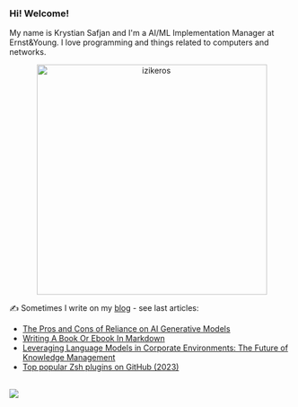 ### Hi! Welcome!

<!-- INTRO -->
<p>My name is Krystian Safjan and I'm a AI/ML Implementation Manager at Ernst&Young. I love programming and things related to computers and networks.</p>

<!-- TECHNOLOGIES AND STATS -->
<center>
<!-- <p><img align="left" src="https://github-readme-stats.vercel.app/api/top-langs?username=izikeros&show_icons=true&locale=en&layout=compact" alt="izikeros" /></p> -->

<p>&nbsp;<img align="center" src="https://github-readme-stats.vercel.app/api?username=izikeros&count_private=true&show_icons=true" alt="izikeros" width="410" /></p>
</center>

<!-- MY WRITINGS -->
✍️ Sometimes I write on my [blog](http://safjan.com) - see last articles:
<!-- BLOG-POST-LIST:START -->
- [The Pros and Cons of Reliance on AI Generative Models](https://www.safjan.com/pros-and-cons-of-reliance-on-ai-generating-models/)
- [Writing A Book Or Ebook In Markdown](https://www.safjan.com/writing-a-book-or-ebook-in-markdown/)
- [Leveraging Language Models in Corporate Environments: The Future of Knowledge Management](https://www.safjan.com/language-models-for-knowledge-management-in-corporate/)
- [Top popular Zsh plugins on GitHub &lpar;2023&rpar;](https://www.safjan.com/top-popular-zsh-plugins-on-github-2023/)
<!-- BLOG-POST-LIST:END -->

<!-- TROPHY -->
<br />
<img src="https://github-profile-trophy.vercel.app/?username=izikeros&theme=nord&no-frame=true&margin-w=10&column=7" />
